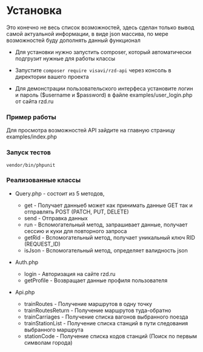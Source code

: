 # Установка

Это конечно не весь список возможностей, здесь сделан только вывод самой актуальной информации, в виде json массива, по мере возможностей буду дополнять данный функционал

* Для установки нужно запустить composer, который автоматически подгрузит нужные для работы классы
* Запустите ```composer require visavi/rzd-api``` через консоль в директории вашего проекта

* Для демонстрации пользовательского интерфеса установите логин и пароль ($username и $password) в файле examples/user_login.php от сайта rzd.ru

### Пример работы
Для просмотра возможностей API зайдите на главную страницу examples/index.php

### Запуск тестов
```
vendor/bin/phpunit
```

### Реализованные классы

* Query.php - состоит из 5 методов,
  * get  - Получает данныеб может как принимать данные GET так и отправлять POST (PATCH, PUT, DELETE)
  * send - Отправка данных
  * run - Вспомогательный метод, запрашивает данные, получает сессию и куки для повторного запроса
  * getRid - Вспомогательный метод, получает уникальный ключ RID (REQUEST_ID)
  * isJson - Вспомогательный метод, определяет валидность json

* Auth.php
  * login - Авторизация на сайте rzd.ru
  * getProfile - Возвращает данные профиля пользователя

* Api.php
  * trainRoutes - Получение маршрутов в одну точку
  * trainRoutesReturn - Получение маршрутов туда-обратно
  * trainCarriages - Получение списка вагонов выбранного поезда
  * trainStationList - Получение списка станций в пути следования выбранного маршрута
  * stationCode - Получение списка кодов станций (Поиск по первым символам города)
